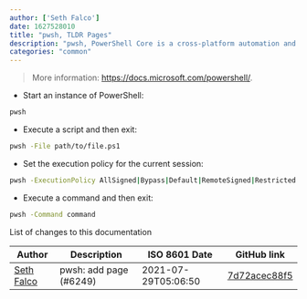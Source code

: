 ```yaml
---
author: ['Seth Falco']
date: 1627528010
title: "pwsh, TLDR Pages"
description: "pwsh, PowerShell Core is a cross-platform automation and configuration tool/framework."
categories: "common"
---
```

> More information: <https://docs.microsoft.com/powershell/>.

- Start an instance of PowerShell:

```bash
pwsh
```

- Execute a script and then exit:

```bash
pwsh -File path/to/file.ps1
```

- Set the execution policy for the current session:

```bash
pwsh -ExecutionPolicy AllSigned|Bypass|Default|RemoteSigned|Restricted|Undefined|Unrestricted
```

- Execute a command and then exit:

```bash
pwsh -Command command
```
List of changes to this documentation


Author | Description | ISO 8601 Date | GitHub link
------|-----|-----|-----
[Seth Falco](mailto:seth@falco.fun) | pwsh: add page (#6249) | 2021-07-29T05:06:50 | [7d72acec88f5](https://github.com/tldr-pages/tldr/commit/7d72acec88f5571bf02e1c071f3678b23c7da514)

